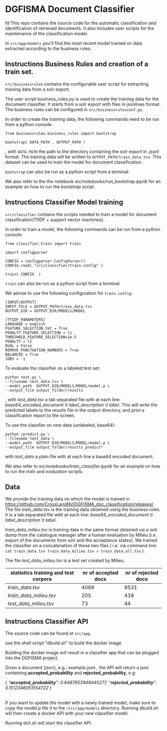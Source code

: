 # DGFISMA Document Classifier

fd
This repo contains the source code for the automatic classification and identification of retrieved documents.
It also includes user scripts for the maintenance of the classification model.

In `src/app/models` you'll find the most recent model trained on data extracted according to the business rules.

Instructions Business Rules and creation of a train set.
------------

`src/businessrules` contains the configurable user script for extracting training data from a solr export.

The user script business_rules.py is used to create the training data for the document classifier. It starts from a solr export with files in jsonlines format. The business rules can be configured in `src/businessrulesconf.py`.

In order to create the training data, the following commands need to be run from a python console:

```
from businessrules.business_rules import bootstrap

bootstrap( DATA_PATH , OUTPUT_PATH )
```

, with `DATA_PATH` the path to the directory containing the *solr* export in *.jsonl* format. The training data will be written to `OUTPUT_PATH/train_data.tsv`. This dataset can be used to train the model for document classification.

`bootstrap` can also be run as a python script from a terminal.

We also refer to the the notebook *src/notebooks/run_bootstrap.ipynb* for an example on how to run the *bootstrap* script.

Instructions Classifier Model training
------------

`src/classifier` contains the scripts needed to train a model for document classification(TfIDF + support vector machines).

In order to train a model, the following commands can be run from a python console:

```
from classifier.train import train

import configparser

CONFIG = configparser.ConfigParser()
CONFIG.read( "src/classifier/train.config" )

train( CONFIG  )
```

`train` can also be run as a python script from a terminal.

We advise to use the following configuration for `train.config`:

```
[INPUT/OUTPUT]
INPUT_FILE = OUTPUT_PATH/train_data.tsv
OUTPUT_DIR = OUTPUT_DIR/MODELS/MODEL

[TFIDF_PARAMETERS]
LANGUAGE = english
FEATURE_SELECTION_SVC = True
PENALTY_FEATURE_SELECTION = l1
THRESHOLD_FEATURE_SELECTION=1e-5
PENALTY = l2
DUAL = False
REMOVE_PUNCTUATION_NUMBERS = True
BALANCED = True
JOBS = -1
```

To evaluate the classifier on a labeled test set: 

```
python test.py \
--filename test_data.tsv \
--model_path  OUTPUT_DIR/MODELS/MODEL/model.p \
--output_file output_folder/results
```

, with *test_data.tsv* a tab separated file with at each line: *base64_encoded_document \t label_description \t label*. This will write the predicted labels to the *results* file in the output directory, and print a classification report to the screen.

To use the classfier on new data (unlabeled, base64):

```
python /predict.py \
--filename test_data \
--model_path  OUTPUT_DIR/MODELS/MODEL/model.p \
--output_file output_folder/results_predict*
```

with *test_data* a plain file with at each line a base64 encoded document.

We also refer to *src/notebooks/train_classifier.ipynb* for an example on how to run the *train* and *evaluation* scripts. 


Data
------------

We provide the training data on which the model is trained in https://github.com/CrossLangNV/DGFISMA_doc_classification/releases/. The file *train_data.tsv* is the training data obtained using the business rules. It is a tab separated file with at each line: *base64_encoded_document \t label_description \t label*. 

*train_data_milieu.tsv* is training data in the same format obtained via a solr dump from the catalogue manager after a human evaluation by Milieu (i.e. export of the documents from solr and the acceptance states). We trained the classifier on a concatenation of these two files ( i.e. via command line: `cat train_data.tsv train_data_milieu.tsv > train_data_all.tsv` ). 

The file *test_data_milieu.tsv* is a test set created by Milieu.

statistics training and test corpora |  nr of accepted docs | nr of rejected docs  
--- |  --- | --- 
*train_data.tsv* |  4068 | 8531  
*train_data_milieu.tsv* |  205 | 438 
*test_data_milieu.tsv* | 73  | 44


Instructions Classifier API
------------

The source code can be found at `src/app`.

use the shell script "dbuild.sh" to build the docker image <br />

Building the docker image will result in a classifier app that can be plugged into the DGFISMA project.

Given a document (json), e.g.: *example.json* , the API will return a json containing **accepted_probability** and **rejected_probability**, e.g:

<em>
{
    "<strong>accepted_probability</strong>": 0.8487653948445277,
    "<strong>rejected_probability</strong>": 0.1512346051554722
}
</em>

<br />
<br />

If you want to update the model with a newly trained model, make sure to copy the *model.p* file it to the `/src/app/models` directory. Running dbuild.sh will then create a docker API with your new classifier model.

Running dcli.sh will start the classifier API.
